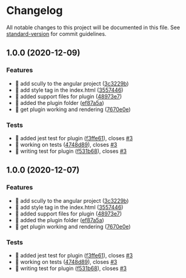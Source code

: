 # Changelog

All notable changes to this project will be documented in this file. See [standard-version](https://github.com/conventional-changelog/standard-version) for commit guidelines.

## 1.0.0 (2020-12-09)


### Features

* 🎸 add scully to the angular project ([3c3229b](https://github.com/pjlamb12/scully-plugin-amp-css/commit/3c3229b9928a3cb4b1c43a8b303f57daeecdf0f6))
* 🎸 add style tag in the index.html ([3557446](https://github.com/pjlamb12/scully-plugin-amp-css/commit/35574463c356a26f9044e59958c4825e8ba283b3))
* 🎸 added support files for plugin ([48973e7](https://github.com/pjlamb12/scully-plugin-amp-css/commit/48973e74a5d50c2c5e538a3d586742d13a851d2e))
* 🎸 added the plugin folder ([ef87a5a](https://github.com/pjlamb12/scully-plugin-amp-css/commit/ef87a5a84bd34319ab1360f5ca6f163a3ff547d2))
* 🎸 get plugin working and rendering ([7670e0e](https://github.com/pjlamb12/scully-plugin-amp-css/commit/7670e0e7dac8b45c16a6df6325e5a083d1170f58))


### Tests

* 💍 added jest test for plugin ([f3ffe61](https://github.com/pjlamb12/scully-plugin-amp-css/commit/f3ffe6124ea82cbcd64eaf4717ed325a296bc44e)), closes [#3](https://github.com/pjlamb12/scully-plugin-amp-css/issues/3)
* 💍 working on tests ([4748d89](https://github.com/pjlamb12/scully-plugin-amp-css/commit/4748d8981f0989460f5de8875c0ce8c936cc245c)), closes [#3](https://github.com/pjlamb12/scully-plugin-amp-css/issues/3)
* 💍 writing test for plugin ([f531b68](https://github.com/pjlamb12/scully-plugin-amp-css/commit/f531b6874e7258d02b3a0243fac1a91a8e46ecd3)), closes [#3](https://github.com/pjlamb12/scully-plugin-amp-css/issues/3)

## 1.0.0 (2020-12-07)


### Features

* 🎸 add scully to the angular project ([3c3229b](https://github.com/pjlamb12/scully-plugin-amp-css/commit/3c3229b9928a3cb4b1c43a8b303f57daeecdf0f6))
* 🎸 add style tag in the index.html ([3557446](https://github.com/pjlamb12/scully-plugin-amp-css/commit/35574463c356a26f9044e59958c4825e8ba283b3))
* 🎸 added support files for plugin ([48973e7](https://github.com/pjlamb12/scully-plugin-amp-css/commit/48973e74a5d50c2c5e538a3d586742d13a851d2e))
* 🎸 added the plugin folder ([ef87a5a](https://github.com/pjlamb12/scully-plugin-amp-css/commit/ef87a5a84bd34319ab1360f5ca6f163a3ff547d2))
* 🎸 get plugin working and rendering ([7670e0e](https://github.com/pjlamb12/scully-plugin-amp-css/commit/7670e0e7dac8b45c16a6df6325e5a083d1170f58))


### Tests

* 💍 added jest test for plugin ([f3ffe61](https://github.com/pjlamb12/scully-plugin-amp-css/commit/f3ffe6124ea82cbcd64eaf4717ed325a296bc44e)), closes [#3](https://github.com/pjlamb12/scully-plugin-amp-css/issues/3)
* 💍 working on tests ([4748d89](https://github.com/pjlamb12/scully-plugin-amp-css/commit/4748d8981f0989460f5de8875c0ce8c936cc245c)), closes [#3](https://github.com/pjlamb12/scully-plugin-amp-css/issues/3)
* 💍 writing test for plugin ([f531b68](https://github.com/pjlamb12/scully-plugin-amp-css/commit/f531b6874e7258d02b3a0243fac1a91a8e46ecd3)), closes [#3](https://github.com/pjlamb12/scully-plugin-amp-css/issues/3)
